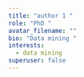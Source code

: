 ```yaml
---
title: "author 1 "
role: "PhD "
avatar_filename: ""
bio: "Data mining "
interests:
  - data mining
superuser: false
---
```

